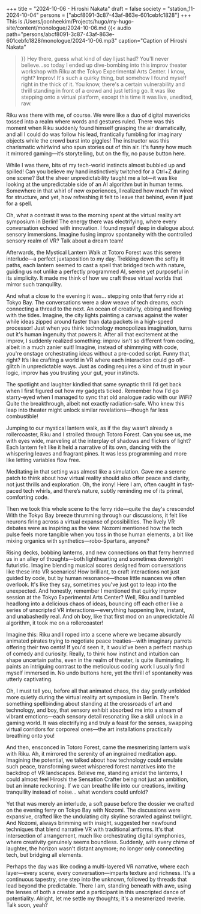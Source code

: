 +++
title = "2024-10-06 - Hiroshi Nakata"
draft = false
society = "station_11-2024-10-04"
persons = ["abcf8091-3c87-43af-863e-601cebfc1828"]
+++
This is /Users/joonheekim/Projects/hugo/my-hugo-site/content/monologue/2024-10-06.md
{{< audio
    path="persons/abcf8091-3c87-43af-863e-601cebfc1828/monologue/2024-10-06.mp3" 
    caption="Caption of Hiroshi Nakata"
>}}
Hey there, guess what kind of day I just had?
You'll never believe...so today I ended up dive-bombing into this improv theater workshop with Riku at the Tokyo Experimental Arts Center. I know, right? Improv! It's such a quirky thing, but somehow I found myself right in the thick of it. You know, there's a certain vulnerability and thrill standing in front of a crowd and just letting go. It was like stepping onto a virtual platform, except this time it was live, unedited, raw.

Riku was there with me, of course. We were like a duo of digital mavericks tossed into a realm where words and gestures ruled. There was this moment when Riku suddenly found himself grasping the air dramatically, and all I could do was follow his lead, frantically fumbling for imaginary objects while the crowd burst into giggles! The instructor was this charismatic whirlwind who spun stories out of thin air. It's funny how much it mirrored gaming—it’s storytelling, but on the fly, no pause button here.

While I was there, bits of my tech-world instincts almost bubbled up and spilled! Can you believe my hand instinctively twitched for a Ctrl+Z during one scene? But the sheer unpredictability taught me a lot—it was like looking at the unpredictable side of an AI algorithm but in human terms. Somewhere in that whirl of new experiences, I realized how much I'm wired for structure, and yet, how refreshing it felt to leave that behind, even if just for a spell.

Oh, what a contrast it was to the morning spent at the virtual reality art symposium in Berlin! The energy there was electrifying, where every conversation echoed with innovation. I found myself deep in dialogue about sensory immersions. Imagine fusing improv spontaneity with the controlled sensory realm of VR? Talk about a dream team!

Afterwards, the Mystical Lantern Walk at Totoro Forest was this serene interlude—a perfect juxtaposition to my day. Trekking down the softly lit paths, each lantern seemed to cast a spell that bridged tech with nature, guiding us not unlike a perfectly programmed AI, serene yet purposeful in its simplicity. It made me think of how we craft these virtual worlds that mirror such tranquility.

And what a close to the evening it was... stepping onto that ferry ride at Tokyo Bay. The conversations were a slow weave of tech dreams, each connecting a thread to the next. An ocean of creativity, ebbing and flowing with the tides. Imagine, the city lights painting a canvas against the water while ideas zipped around faster than data packets in a high-speed processor! Just when you think technology monopolizes imagination, turns out it's human ingenuity that powers it.
After all that excitement at the improv, I suddenly realized something: improv isn't so different from coding, albeit in a much zanier suit! Imagine, instead of shimmying with code, you're onstage orchestrating ideas without a pre-coded script. Funny that, right? It’s like crafting a world in VR where each interaction could go off-glitch in unpredictable ways. Just as coding requires a kind of trust in your logic, improv has you trusting your gut, your instincts.

The spotlight and laughter kindled that same synaptic thrill I’d get back when I first figured out how my gadgets ticked. Remember how I'd go starry-eyed when I managed to sync that old analogue radio with our WiFi? Quite the breakthrough, albeit not exactly radiation-safe. Who knew this leap into theater might unlock similar revelations—though far less combustible!

Jumping to our mystical lantern walk, as if the day wasn’t already a rollercoaster, Riku and I strolled through Totoro Forest. Can you see us, me with eyes wide, marveling at the interplay of shadows and flickers of light? Each lantern felt like it held a narrative of its own, dancing with the whispering leaves and fragrant pines. It was less programming and more like letting variables flow free.

Meditating in that setting was almost like a simulation. Gave me a serene patch to think about how virtual reality should also offer peace and clarity, not just thrills and exploration. Oh, the irony! Here I am, often caught in fast-paced tech whirls, and there’s nature, subtly reminding me of its primal, comforting code.

Then we took this whole scene to the ferry ride—quite the day's crescendo! With the Tokyo Bay breeze thrumming through our discussions, it felt like neurons firing across a virtual expanse of possibilities. The lively VR debates were as inspiring as the view. Nozomi mentioned how the tech pulse feels more tangible when you toss in those human elements, a bit like mixing organics with synthetics—robo-Spartans, anyone? 

Rising decks, bobbing lanterns, and new connections on that ferry hemmed us in an alley of thoughts—both lighthearting and sometimes downright futuristic. Imagine blending musical scores designed from conversations like these into VR scenarios! How brilliant, to craft interactions not just guided by code, but by human resonance—those little nuances we often overlook.
It's like they say, sometimes you've just got to leap into the unexpected. And honestly, remember I mentioned that quirky improv session at the Tokyo Experimental Arts Center? Well, Riku and I tumbled headlong into a delicious chaos of ideas, bouncing off each other like a series of unscripted VR interactions—everything happening live, instant, and unabashedly real. And oh boy, like that first mod on an unpredictable AI algorithm, it took me on a rollercoaster!

Imagine this: Riku and I roped into a scene where we became absurdly animated pirates trying to negotiate peace treaties—with imaginary parrots offering their two cents! If you'd seen it, it would've been a perfect mashup of comedy and curiosity. Really, to think how instinct and intuition can shape uncertain paths, even in the realm of theater, is quite illuminating. It paints an intriguing contrast to the meticulous coding work I usually find myself immersed in. No undo buttons here, yet the thrill of spontaneity was utterly captivating.

Oh, I must tell you, before all that animated chaos, the day gently unfolded more quietly during the virtual reality art symposium in Berlin. There's something spellbinding about standing at the crossroads of art and technology, and boy, that sensory exhibit absorbed me into a stream of vibrant emotions—each sensory detail resonating like a skill unlock in a gaming world. It was electrifying and truly a feast for the senses, swapping virtual corridors for corporeal ones—the art installations practically breathing onto you!

And then, ensconced in Totoro Forest, came the mesmerizing lantern walk with Riku. Ah, it mirrored the serenity of an ingrained meditation app. Imagining the potential, we talked about how technology could emulate such peace, transforming sweet whispered forest narratives into the backdrop of VR landscapes. Believe me, standing amidst the lanterns, I could almost feel Hiroshi the Sensation Crafter being not just an ambition, but an innate reckoning. If we can breathe life into our creations, inviting tranquility instead of noise... what wonders could unfold?

Yet that was merely an interlude, a soft pause before the dossier we crafted on the evening ferry on Tokyo Bay with Nozomi. The discussions were expansive, crafted like the undulating city skyline scrawled against twilight. And Nozomi, always brimming with insight, suggested her newfound techniques that blend narrative VR with traditional artforms. It's that intersection of arrangement, much like orchestrating digital symphonies, where creativity genuinely seems boundless. Suddenly, with every chime of laughter, the horizon wasn't distant anymore; no longer only connecting tech, but bridging all elements.

Perhaps the day was like coding a multi-layered VR narrative, where each layer—every scene, every conversation—imparts texture and richness. It's a continuous tapestry, one step into the unknown, followed by threads that lead beyond the predictable. There I am, standing beneath with awe, using the lenses of both a creator and a participant in this unscripted dance of potentiality.
Alright, let me settle my thoughts; it's a mesmerized reverie. Talk soon, yeah?
